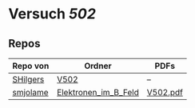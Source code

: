# Versuch *502*

## Repos

|          Repo von          |                                             Ordner                                             |                                            PDFs                                             |
|----------------------------|------------------------------------------------------------------------------------------------|---------------------------------------------------------------------------------------------|
|[SHilgers](../repo/SHilgers)|[V502](https://github.com/SHilgers/Praktikum2/tree/master/V502)                                 |–                                                                                            |
|[smjolame](../repo/smjolame)|[Elektronen_im_B_Feld](https://github.com/smjolame/Praktikum_1/tree/master/Elektronen_im_B_Feld)|[V502.pdf](https://github.com/smjolame/Praktikum_1/blob/master/Elektronen_im_B_Feld/V502.pdf)|
